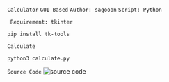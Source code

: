 ``` Calculator ``` ```GUI Based``` ``` Author: sagooon ``` ```Script: Python```



``` Requirement: tkinter```   
```
pip install tk-tools
```

``` Calculate ```
```
python3 calculate.py
```
``` Source Code ```
![source code](https://user-images.githubusercontent.com/74248485/126491693-fbd5331c-fec8-4189-8598-0dc99b098dd5.png)
